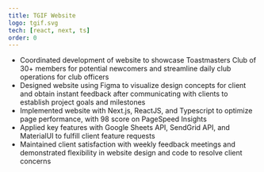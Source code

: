 ```yaml
---
title: TGIF Website
logo: tgif.svg
tech: [react, next, ts]
order: 0
---
```


<!-- - [Link here (Right click to open in new tab)](https://tgiftoastmaster.com) -->

- Coordinated development of website to showcase Toastmasters Club of 30+ members for potential newcomers and streamline daily club operations for club officers
- Designed website using Figma to visualize design concepts for client and obtain instant feedback after communicating with clients to establish project goals and milestones
- Implemented website with Next.js, ReactJS, and Typescript to optimize page performance, with 98 score on PageSpeed Insights
- Applied key features with Google Sheets API, SendGrid API, and MaterialUI to fulfill client feature requests
- Maintained client satisfaction with weekly feedback meetings and demonstrated flexibility in website design and code to resolve client concerns
